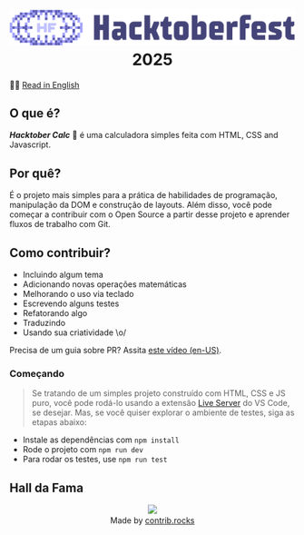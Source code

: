 <h1 align="center"><img src="src/images/hacktoberfest12.svg" alt="Hacktoberfest Logo"><br>2025</h1>

🔵🔴 [Read in English](https://github.com/l4ur4oliveira/hacktober-calc/blob/main/README.md)

## O que é?

**_Hacktober Calc_** :abacus: é uma calculadora simples feita com HTML, CSS and Javascript.

## Por quê?

É o projeto mais simples para a prática de habilidades de programação, manipulação da DOM e construção de layouts. Além disso, você pode começar a contribuir com o Open Source a partir desse projeto e aprender fluxos de trabalho com Git.

## Como contribuir?

- Incluindo algum tema
- Adicionando novas operações matemáticas
- Melhorando o uso via teclado
- Escrevendo alguns testes
- Refatorando algo
- Traduzindo
- Usando sua criatividade \o/

Precisa de um guia sobre PR? Assita [este vídeo (en-US)](https://youtu.be/nkuYH40cjo4).

### Começando

> Se tratando de um simples projeto construído com HTML, CSS e JS puro, você pode rodá-lo usando a extensão [Live Server](https://marketplace.visualstudio.com/items?itemName=ritwickdey.LiveServer) do VS Code, se desejar. Mas, se você quiser explorar o ambiente de testes, siga as etapas abaixo:

- Instale as dependências com `npm install`
- Rode o projeto com `npm run dev`
- Para rodar os testes, use `npm run test`

## Hall da Fama

<div align="center">
  <a href="https://github.com/l4ur4oliveira/hacktober-calc/graphs/contributors">
    <img src="https://contrib.rocks/image?repo=l4ur4oliveira/hacktober-calc" />
  </a>
  <br>Made by <a href="https://contrib.rocks">contrib.rocks</a>
</div>
